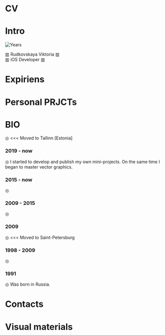 # CV 
# Intro
![Years](https://github.com/VikRudkovskaya/CV-EN/master/Screens/Exp-Years-v10-EN.png)

▥ Rudkovskaya Viktoria ▥  
▥ iOS Developer ▥  


# Expiriens

# Personal PRJCTs

# BIO
◎ <<<  Moved to Tallinn [Estonia] 

### 2019 - now
◎ I started to develop and publish my own mini-projects. On the same time I began to master vector graphics.

### 2015 - now
◎ 

### 2009 - 2015
◎ 

### 2009
◎ <<< Moved to Saint-Petersburg

### 1998 - 2009
◎ 

### 1991
◎ Was born in Russia. 

# Contacts

# Visual materials
